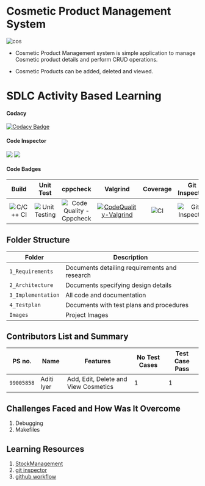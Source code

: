 # Cosmetic Product Management System



![cos](https://user-images.githubusercontent.com/89658708/132329618-a045460d-4803-445c-a2fb-6ba41f307ac1.jpg)

* Cosmetic Product Management system is simple application to manage Cosmetic product details and perform CRUD operations.

* Cosmetic Products can be added, deleted and viewed.

# SDLC Activity Based Learning

#### Codacy 
[![Codacy Badge](https://app.codacy.com/project/badge/Grade/2db3fa5f4a9444edb0caaff2f663b9eb)](https://www.codacy.com/gh/aditi-iyer/Stepin_ProductManagementSystem/dashboard?utm_source=github.com&amp;utm_medium=referral&amp;utm_content=aditi-iyer/Stepin_ProductManagementSystem&amp;utm_campaign=Badge_Grade)



#### Code Inspector
<a>
<img src=https://www.code-inspector.com/project/27931/score/svg />
<img src=https://www.code-inspector.com/project/27931/status/svg />
</a> 


#### Code Badges

|Build|Unit Test|cppcheck|Valgrind|Coverage|Git Inspector|
|:------:|:--:|:--:|:--:|:--:|:--:|
|![C/C++ CI](https://github.com/aditi-iyer/Stepin_ProductManagementSystem/actions/workflows/c-build.yml/badge.svg)|![Unit Testing](https://github.com/aditi-iyer/Stepin_ProductManagementSystem/actions/workflows/unit-test.yml/badge.svg)|![Code Quality -Cppcheck](https://github.com/aditi-iyer/Stepin_ProductManagementSystem/actions/workflows/cppcheck.yml/badge.svg)|[![CodeQuality-Valgrind](https://github.com/aditi-iyer/Stepin_ProductManagementSystem/actions/workflows/Valgrind.yml/badge.svg)](https://github.com/aditi-iyer/Stepin_ProductManagementSystem/actions/workflows/Valgrind.yml)|![CI](https://github.com/aditi-iyer/Stepin_ProductManagementSystem/actions/workflows/main.yml/badge.svg)|![Git Inspector](https://github.com/aditi-iyer/Stepin_ProductManagementSystem/actions/workflows/gitinspector.yml/badge.svg)|


  

 






## Folder Structure
|Folder             | Description |
|-------------------| -----------------------------------------|
| `1_Requirements`   | Documents detailing requirements and research|
| `2_Architecture`         | Documents specifying design details|
| `3_Implementation` | All code and documentation|
| `4_Testplan`      | Documents with test plans and procedures|
|  `Images`       | Project Images |
## Contributors List and Summary
|PS no. |  Name   |    Features    |No Test Cases|Test Case Pass|
|-------|---------|----------------|-------------|--------------|
| `99005858` | Aditi Iyer | Add, Edit, Delete and View Cosmetics |  1   |  1 |


## Challenges Faced and How Was It Overcome

1. Debugging
2. Makefiles

## Learning Resources
1. [StockManagement](https://itsourcecode.com/free-projects/c-projects/stock-management-system-project-in-c-with-source-code/)
2. [git inspector](https://github.com/ejwa/gitinspector.git)
3. [github workflow](https://docs.github.com/en/actions/learn-github-action)




